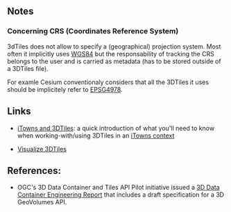 ## Notes

### Concerning CRS (Coordinates Reference System)
3dTiles does not allow to specify a (geographical) projection system. Most often it 
implicitly uses [WGS84](https://docs.ogc.org/cs/18-053r2/18-053r2.html#25) but the
responsability of tracking the CRS belongs to the user and is carried as metadata
(has to be stored outside of a 3DTiles file).

For examle Cesium conventionaly considers that all the 3DTiles it uses should be 
implicitely refer to [EPSG4978](https://epsg.io/4978). 

## Links
- [iTowns and 3DTiles](iTowns3Dtiles.md): a quick introduction of what you'll need to 
  know when working-with/using 3DTiles in an [iTowns context](http://www.itowns-project.org/)

- [Visualize 3DTiles](Visualize3DTiles.md)

## References:


- OGC's 3D Data Container and Tiles API Pilot initiative issued a 
  [3D Data Container Engineering Report]( https://docs.ogc.org/per/20-029.html)
  that includes a draft specification for a 3D GeoVolumes API.
